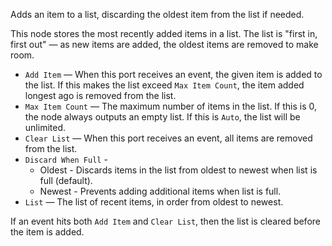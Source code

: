 Adds an item to a list, discarding the oldest item from the list if needed.

This node stores the most recently added items in a list. The list is "first in, first out" — as new items are added, the oldest items are removed to make room.

   - `Add Item` — When this port receives an event, the given item is added to the list. If this makes the list exceed `Max Item Count`, the item added longest ago is removed from the list.
   - `Max Item Count` — The maximum number of items in the list. If this is 0, the node always outputs an empty list. If this is `Auto`, the list will be unlimited.
   - `Clear List` — When this port receives an event, all items are removed from the list.
   - `Discard When Full` -
      - Oldest - Discards items in the list from oldest to newest when list is full (default).
      - Newest - Prevents adding additional items when list is full.
   - `List` — The list of recent items, in order from oldest to newest.

If an event hits both `Add Item` and `Clear List`, then the list is cleared before the item is added.
